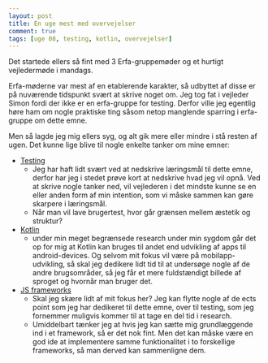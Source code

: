 ```yaml
---
layout: post
title: En uge mest med overvejelser
comment: true
tags: [uge 08, testing, kotlin, overvejelser]
---
```


Det startede ellers så fint med 3 Erfa-gruppemøder og et hurtigt vejledermøde i mandags.

Erfa-møderne var mest af en etablerende karakter, så udbyttet af disse er på nuværende tidspunkt svært at skrive noget om. 
Jeg tog fat i vejleder Simon fordi der ikke er en erfa-gruppe for testing. Derfor ville jeg egentlig høre ham om nogle praktiske ting såsom netop manglende sparring i erfa-gruppe om dette emne.

Men så lagde jeg mig ellers syg, og alt gik mere eller mindre i stå resten af ugen.
Det kunne lige blive til nogle enkelte tanker om mine emner:
  - [Testing](goals-testing)
    - Jeg har haft lidt svært ved at nedskrive læringsmål til dette emne, derfor har jeg i stedet prøve kort at nedskrive hvad jeg vil opnå. Ved at skrive nogle tanker ned, vil vejlederen i det mindste kunne se en eller anden form af min intention, som vi måske sammen kan gøre skarpere i læringsmål.
    - Når man vil lave brugertest, hvor går grænsen mellem æstetik og struktur? 
  - [Kotlin](goals-kotlin)
    - under min meget begrænsede research under min sygdom går det op for mig at Kotlin kan bruges til andet end udvikling af apps til android-devices. Og selvom mit fokus vil være på mobilapp-udvikling, så skal jeg dedikere lidt tid til at undersøge nogle af de andre brugsområder, så jeg får et mere fuldstændigt billede af sproget og hvornår man bruger det.
  - [JS frameworks](goals-jsframeworks)
    - Skal jeg skære lidt af mit fokus her? Jeg kan flytte nogle af de ects point som jeg har dedikeret til dette emne, over til testing, som jeg fornemmer muligvis kommer til at tage en del tid i research.
    - Umiddelbart tænker jeg at hvis jeg kan sætte mig grundlæggende ind i et framework, så er det nok fint. Men det kan måske være en god ide at implementere samme funktionalitet i to forskellige frameworks, så man derved kan sammenligne dem.

